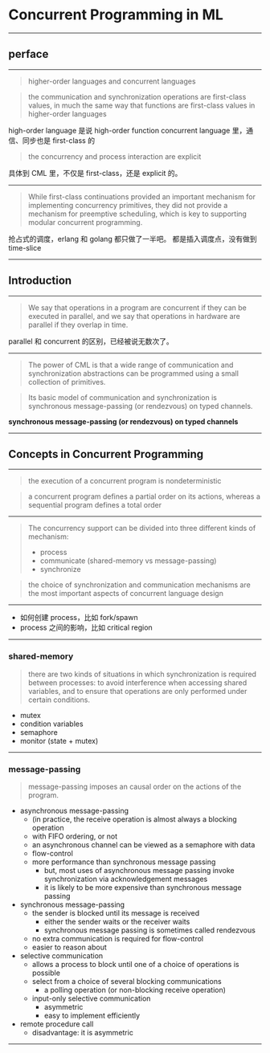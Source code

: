 # Concurrent Programming in ML

---

## perface

---

> higher-order languages and concurrent languages

> the communication and synchronization operations are first-class values, in
> much the same way that functions are first-class values in higher-order
> languages

high-order language 是说 high-order function
concurrent language 里，通信、同步也是 first-class 的

> the concurrency and process interaction are explicit

具体到 CML 里，不仅是 first-class，还是 explicit 的。

---

> While first-class continuations provided an important mechanism for
> implementing concurrency primitives, they did not provide a mechanism for
> preemptive scheduling, which is key to supporting modular concurrent
> programming.

抢占式的调度，erlang 和 golang 都只做了一半吧。
都是插入调度点，没有做到 time-slice

---

## Introduction

---

> We say that operations in a program are concurrent if they can be executed in
> parallel, and we say that operations in hardware are parallel if they overlap
> in time.

parallel 和 concurrent 的区别，已经被说无数次了。

---

> The power of CML is that a wide range of communication and synchronization
> abstractions can be programmed using a small collection of primitives.

> Its basic model of communication and synchronization is
> synchronous message-passing (or rendezvous) on typed channels.

**synchronous message-passing (or rendezvous) on typed channels**

---

## Concepts in Concurrent Programming

---

> the execution of a concurrent program is nondeterministic

> a concurrent program defines a partial order on its actions,
> whereas a sequential program defines a total order

---

> The concurrency support can be divided into three different kinds of mechanism:
> - process
> - communicate (shared-memory vs message-passing)
> - synchronize

> the choice of synchronization and communication mechanisms are the most
> important aspects of concurrent language design

---

- 如何创建 process，比如 fork/spawn
- process 之间的影响，比如 critical region

---

### shared-memory

> there are two kinds of situations in which synchronization is required between
> processes:
> to avoid interference when accessing shared variables,
> and to ensure that operations are only performed under certain conditions.

- mutex
- condition variables
- semaphore
- monitor (state + mutex)

---

### message-passing

> message-passing imposes an causal order on the actions of the program.

- asynchronous message-passing
    - (in practice, the receive operation is almost always a blocking operation
    - with FIFO ordering, or not
    - an asynchronous channel can be viewed as a semaphore with data
    - flow-control
    - more performance than synchronous message passing
        - but, most uses of asynchronous message passing invoke synchronization via acknowledgement messages
        - it is likely to be more expensive than synchronous message passing
- synchronous message-passing
    - the sender is blocked until its message is received
        - either the sender waits or the receiver waits
        - synchronous message passing is sometimes called rendezvous
    - no extra communication is required for flow-control
    - easier to reason about
- selective communication
    - allows a process to block until one of a choice of operations is possible
    - select from a choice of several blocking communications
        - a polling operation (or non-blocking receive operation)
    - input-only selective communication
        - asymmetric
        - easy to implement efficiently
- remote procedure call
    - disadvantage: it is asymmetric

---


